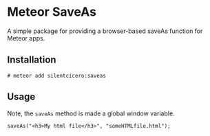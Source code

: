 # Meteor SaveAs
A simple package for providing a browser-based saveAs function for Meteor apps. 

## Installation

    # meteor add silentcicero:saveas

## Usage

Note, the `saveAs` method is made a global window variable.

```
saveAs("<h3>My html file</h3>", "someHTMLfile.html");
```
